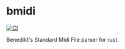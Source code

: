 # bmidi

[![CI](https://github.com/filmor/bmidi/actions/workflows/rust.yml/badge.svg)](https://github.com/filmor/bmidi/actions/workflows/rust.yml)

Benedikt's Standard Midi File parser for rust.
